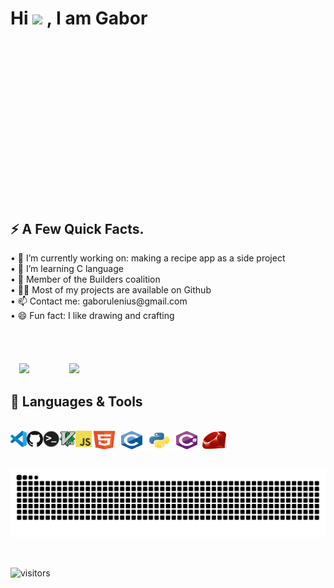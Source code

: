 # Hi <img src="https://media.giphy.com/media/hvRJCLFzcasrR4ia7z/giphy.gif" width="25px"> , I am Gabor
<!-- 👯 I’m looking to collaborate on
- 🤔 I’m looking for help wit
- 💬 Ask me 
- 📫 How to reach mesadfa
- 😄 Pr
- ⚡ Fun fa5673575
  ##⚡️ A Few ick Fa
   - 🔭 I’m currently working on my own library
   - 🌱 I’m learning C language
   - 👨‍💻 Most of my projects are available on Github.
-->

<div style="display: inline_block"><br>
  <img align="right" alt="Rafa-pic" height="270" width="520" style="border-radius:150px;" src="https://1337-readme.vercel.app/api/profile?cursus=42&dark=true&login=ghorvath">
  <div style="display: inline_block"><br>
    <h2>⚡️ A Few Quick Facts.</h2> 
    •  🔭 I’m currently working on: making a recipe app as a side project <br>
    •  🌱 I’m learning C language <br>
    •  🐝 Member of the Builders coalition <br>
    •  👨‍💻 Most of my projects are available on Github <br>
    •  📫 Contact me: gaborulenius@gmail.com <br>
    •  😄 Fun fact: I like drawing and crafting 
  </div>
</div>
<br>
<br>
<br>
<div style="display: inline_block"><br>
    &emsp;<img height="150em" src="https://github-readme-stats.vercel.app/api?username=mobahug&show_icons=true&theme=tokyonight&include_all_commits=true&count_private=true"> &emsp;&emsp;&emsp;&emsp;
    <img height="150em" src="https://github-readme-stats.vercel.app/api/top-langs/?username=mobahug&layout=compact&langs_count=7&theme=tokyonight">
<br>
 <h2>🚀 Languages & Tools</h2> 
<div style="display: inline_block"><br>
  <img align="left" alt="Visual Studio Code" width="26px" src="https://raw.githubusercontent.com/github/explore/80688e429a7d4ef2fca1e82350fe8e3517d3494d/topics/visual-studio-code/visual-studio-code.png">
  <img align="center" alt="Rafa-HTML" height="30" width="40" src="https://raw.githubusercontent.com/devicons/devicon/master/icons/html5/html5-original.svg">
  <img align="center" alt="Rafa-C" height="30" width="40" src="https://raw.githubusercontent.com/devicons/devicon/master/icons/c/c-original.svg">
  <img align="center" alt="Rafa-Python" height="30" width="40" src="https://raw.githubusercontent.com/devicons/devicon/master/icons/python/python-original.svg">
  <img align="center" alt="Rafa-Csharp" height="30" width="40" src="https://raw.githubusercontent.com/devicons/devicon/master/icons/csharp/csharp-original.svg">
  <img align="center" alt="Rafa-Ruby" height="30" width="40" src="https://raw.githubusercontent.com/devicons/devicon/master/icons/ruby/ruby-original.svg">
  <img align="left" alt="GitHub" width="26px" src="https://raw.githubusercontent.com/github/explore/78df643247d429f6cc873026c0622819ad797942/topics/github/github.png">
  <img align="left" alt="Terminal" width="26px" src="https://raw.githubusercontent.com/github/explore/80688e429a7d4ef2fca1e82350fe8e3517d3494d/topics/terminal/terminal.png">
  <img align="left" alt="Vim" width="26px" src="https://raw.githubusercontent.com/github/explore/80688e429a7d4ef2fca1e82350fe8e3517d3494d/topics/vim/vim.png">
  <img align="left" alt="javascript" width="26px" src="https://raw.githubusercontent.com/github/explore/80688e429a7d4ef2fca1e82350fe8e3517d3494d/topics/javascript/javascript.png">
</div>
</div>
<br>

![snake gif](https://github.com/mobahug/mobahug/blob/output/github-contribution-grid-snake.svg)
  
<br>
<p><img src="https://visitor-badge.glitch.me/badge?page_id=mobahug.mobahug" alt="visitors"></p>
